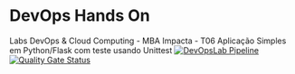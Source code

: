 # DevOps Hands On
Labs DevOps & Cloud Computing - MBA Impacta - T06
Aplicação Simples em Python/Flask com teste usando Unittest
[![DevOpsLab Pipeline](https://github.com/ErDragons/devopslab/actions/workflows/pipeline.yml/badge.svg?branch=main)](https://github.com/ErDragons/devopslab/actions/workflows/pipeline.yml)
[![Quality Gate Status](https://sonarcloud.io/api/project_badges/measure?project=ErDragons_devopslab&metric=alert_status)](https://sonarcloud.io/summary/new_code?id=ErDragons_devopslab)
